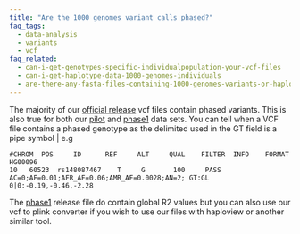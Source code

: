 ```yaml
---
title: "Are the 1000 genomes variant calls phased?"
faq_tags:
  - data-analysis
  - variants
  - vcf
faq_related:
  - can-i-get-genotypes-specific-individualpopulation-your-vcf-files
  - can-i-get-haplotype-data-1000-genomes-individuals
  - are-there-any-fasta-files-containing-1000-genomes-variants-or-haplotypes
---
```

                    
The majority of our [official release](ftp://ftp.1000genomes.ebi.ac.uk/vol1/ftp/release/) vcf files contain phased variants. This is also true for both our [pilot](ftp://ftp.1000genomes.ebi.ac.uk/vol1/ftp/pilot_data/paper_data_sets/a_map_of_human_variation/) and [phase1](ftp://ftp.1000genomes.ebi.ac.uk/vol1/ftp/phase1/analysis_results/integrated_call_sets/) data sets. You can tell when a VCF file contains a phased genotype as the delimited used in the GT field is a pipe symbol | e.g

    #CHROM  POS     ID      REF     ALT     QUAL    FILTER  INFO    FORMAT  HG00096
    10   60523  rs148087467    T     G       100     PASS    AC=0;AF=0.01;AFR_AF=0.06;AMR_AF=0.0028;AN=2; GT:GL 0|0:-0.19,-0.46,-2.28

The [phase1](ftp://ftp.1000genomes.ebi.ac.uk/vol1/ftp/phase1/analysis_results/integrated_call_sets/) release file do contain global R2 values but you can also use our vcf to plink converter if you wish to use our files with haploview or another similar tool.
